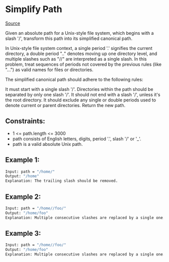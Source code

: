 # Simplify Path
[Source](https://leetcode.com/problems/simplify-path)

Given an absolute path for a Unix-style file system, which begins with a slash '/', transform this path into its simplified canonical path.

In Unix-style file system context, a single period '.' signifies the current directory, a double period ".." denotes moving up one directory level, and multiple slashes such as "//" are interpreted as a single slash. In this problem, treat sequences of periods not covered by the previous rules (like "...") as valid names for files or directories.

The simplified canonical path should adhere to the following rules:

It must start with a single slash '/'.
Directories within the path should be separated by only one slash '/'.
It should not end with a slash '/', unless it's the root directory.
It should exclude any single or double periods used to denote current or parent directories.
Return the new path.

## Constraints:

 - 1 <= path.length <= 3000
 - path consists of English letters, digits, period '.', slash '/' or '_'.
 - path is a valid absolute Unix path.

## Example 1:
```sh
Input: path = "/home/"
Output: "/home"
Explanation: The trailing slash should be removed.
```

## Example 2:
```sh
Input: path = "/home//foo/"
Output: "/home/foo"
Explanation: Multiple consecutive slashes are replaced by a single one.
```

## Example 3:
```sh
Input: path = "/home//foo/"
Output: "/home/foo"
Explanation: Multiple consecutive slashes are replaced by a single one.
```